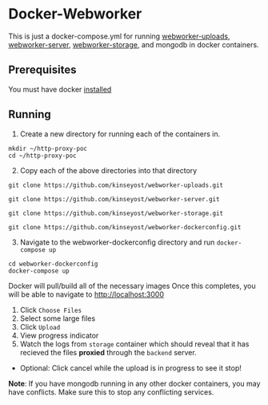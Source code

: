 # Docker-Webworker
This is just a docker-compose.yml for running [webworker-uploads](https://github.com/kinseyost/webworker-uploads),
[webworker-server](https://github.com/kinseyost/webworker-server), 
[webworker-storage](https://github.com/kinseyost/webworker-storage), and mongodb in docker containers.

## Prerequisites
You must have docker [installed](https://docs.docker.com/engine/installation/)

## Running
1. Create a new directory for running each of the containers in.
```
mkdir ~/http-proxy-poc
cd ~/http-proxy-poc
```
2. Copy each of the above directories into that directory
```
git clone https://github.com/kinseyost/webworker-uploads.git
```
```
git clone https://github.com/kinseyost/webworker-server.git
```
```
git clone https://github.com/kinseyost/webworker-storage.git
```
```
git clone https://github.com/kinseyost/webworker-dockerconfig.git
```
3. Navigate to the webworker-dockerconfig directory and run `docker-compose up`
```
cd webworker-dockerconfig
docker-compose up
```

Docker will pull/build all of the necessary images
Once this completes, you will be able to navigate to 
[http://localhost:3000](http://localhost:3000)

1. Click `Choose Files`
2. Select some large files
3. Click `Upload`
4. View progress indicator
5. Watch the logs from `storage` container which should reveal that it has recieved the files **proxied** through the `backend` server. 
* Optional: Click cancel while the upload is in progress to see it stop!


**Note**: If you have mongodb running in any other docker containers, you may have conflicts.  Make sure this to stop any conflicting services.